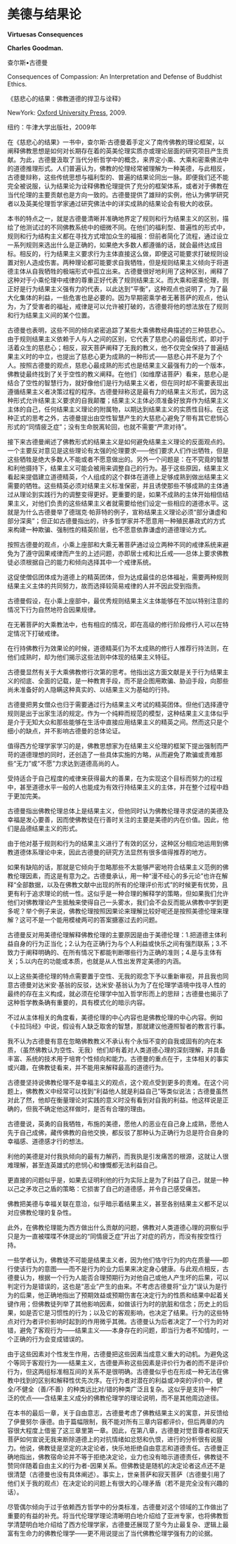 # 美德与结果论

**Virtuesas Consequences**

**Charles Goodman.**

查尔斯•古德曼

Consequences of Compassion: An Interpretation and Defense of Buddhist Ethics.

《慈悲心的结果：佛教道德的捍卫与诠释》

NewYork: [Oxford University Press](http://www.oup.com/us), 2009.

纽约：牛津大学出版社，2009年

在《慈悲心的结果》一书中，查尔斯·古德曼着手定义了南传佛教的理论框架，以阐释佛教思想是如何对长期存在着的英美伦理实质亦或理论层面的研究项目产生贡献。为此，古德曼汲取了当代分析哲学中的概念，来界定小乘、大乘和密乘佛法中的道德推理形式。人们普遍认为，佛教的伦理经常被理解为一种美德，与此相反，古德曼辩称，这些传统思想与福利型的、普遍的结果论同出一脉。即便我们还不能完全被说服，认为结果论为诠释佛教伦理提供了充分的框架体系，或者对于佛教在当代伦理的主要贡献也是方向一致的。古德曼提供了雄辩的实例，他认为佛学研究者以及英美伦理哲学家通过研究佛法中的详实成熟的结果论会有极大的收获。

本书的特点之一，就是古德曼清晰并准确地界定了规则和行为结果主义的区别，描绘了他测试过的不同佛教系统中的细微不同。在他们的福利型、普遍性的形式中，规则和行为结构主义都在寻找方式增加众生的福报：但前者简化了流程，通过设立一系列规则来选出什么是正确的，如果绝大多数人都遵循的话，就会最终达成目标。相反的，行为结果主义要求行为主体直接这么做，即便这可能要求打破规则设置对别人造成伤害。两种理论都可能要求自我牺牲，但是规则结果主义倾向于将道德主体从自我牺牲的极端形式中孤立出来。古德曼很好地利用了这种区别，阐释了这种对于小乘伦理中戒律的尊重正好代表了规则结果主义。而大乘和密乘伦理，则正好是行为结果主义强有力的代表，以此达到“平衡”，这种观点也说明了，为了最大化集体的利益，一些危害也是必要的。因为早期密乘学者无著菩萨的观点，他认为，为了受害者的福祉，戒律是可以允许被打破的，古德曼将他的想法放在了规则和行为结果主义间的某个位置。

古德曼也表明，这些不同的倾向紧密追踪了某些大乘佛教经典描述的三种慈悲心。由于规则结果主义依赖于人与人之间的区别，它代表了慈悲心的最低形式，即对于活着众生的慈悲心；相反，寂天菩萨阐释了无我的教义，他不仅完全保持了普遍结果主义时的中立，也提出了慈悲心更为成熟的一种形式——慈悲心并不是为了个人。按照古德曼的观点，慈悲心最成熟的形式也是结果主义最强有力的一个版本，佛教徒最终找到了关于空性的教义阐释。在他们（如维摩诘菩萨）看来，慈悲心是结合了空性的智慧行为，就好像他们是行为结果主义者，但在同时却不需要表现出遵循结果主义者决策过程的程序。古德曼辩称这是最有力的结果主义形式，因为这种形式允许结果主义要求的自我颠覆；结果主义主体必须准备好放弃作为结果主义主体的自己，任何结果主义理论的附属物，以期达到结果主义的实质性目标。在这种正式的思考之外，古德曼提出由空性智慧产生的大慈悲心避免了带有其它悲悯心形式的“同情疲乏症”；没有生命脱离轮回，也就不需要“严肃对待”。

接下来古德曼阐述了佛教形式的结果主义是如何避免结果主义理论的反面观点的。一个主要反对意见是这些理论有太强的伦理要求——他们要求人们作出牺牲，但是这些牺牲是绝大多数人不能或者不愿意做出的。另外一个问题是：在不究竟的智慧和利他摄持下，结果主义可能会被用来调整自己的行为。基于这些原因，结果主义看起来提倡建立道德精英，个人组成的这个群体在道德上足够成熟到做出结果主义需要的牺牲。这些精英必须对结果主义标准保密，并且诱使那些不够成熟的主体通过从理论到实践行为的调整变得更好。更重要的是，如果不成熟的主体开始相信结果主义，对他们负责的这些结果主义者就需要给他们设定一些相应的道德水平。这就是为什么古德曼举了德瑞克·帕菲特的例子，宣称结果主义理论必须“部分谦虚和部分深奥”；但正如古德曼指出的，许多哲学家并不愿意用一种殖民暴政式的方式来构建一种欺骗、强制性的精英阶层，也不愿意依靠谦虚的道德理论方式。

按照古德曼的观点，小乘上座部和大乘无著菩萨通过设立两种不同的戒律系统来避免为了遵守因果戒律而产生的上述问题，亦即居士戒和比丘戒——总体上要求佛教徒必须根据自己的能力和倾向选择其中一个戒律系统。

这促使僧侣团体成为道德上的精英团体，但为达成最佳的总体福祉，需要两种规则结果主义主体的共同努力，故而选择较简易戒律的人并不因此受到指责。

古德曼假设，在小乘上座部中，最优秀规则结果主义主体能够在不加以特别注意的情况下行为自然地符合因果规律。

在无著菩萨的大乘教法中，也有相应的情况，即在高级的修行阶段修行人可以在特定情况下打破戒律。

在行持佛教行为效果论的时候，道德精英们为不太成熟的修行人推荐行持法则，在他们成熟时，却为他们揭示这些法则中体现的结果主义特征。

古德曼显然有关于大乘佛教修行次第的思考。他指出这方面文献是关于行为结果主义的彻底、全面的记载，是一种教育手段，而不是企图用欺骗、胁迫手段，向那些尚未准备好的人隐瞒这种真实的、以结果主义为基础的行持。

古德曼把男女僧众也归于需要通过行为结果主义考试的精英团体。但他们选择遵守规则是出于出家生活的规定。作为一个纯粹而规范的模型，这种结果主义主体似乎是介于无知大众和那些能够在生活中直接应用结果主义的精英之间。然而这只是个细小的缺点，并不影响古德曼的总体论证。

值得西方伦理学家学习的是，佛教思想家为在结果主义伦理的框架下提出强制而严苛的道德理想的同时，还创造了一些具体实施的方略，从而避免了欺骗或责难那些“无力”或“不愿”力求达到道德高尚的人。

受持适合于自己程度的戒律来获得最大的善果，在为实现这个目标而努力的过程中，甚至道德水平一般的人也能成为有效行持结果主义的主体，并在整个过程中趋于更加完美。

古德曼指出佛教伦理总体上是结果主义，但他同时认为佛教伦理寻求促进的美德及幸福是发心要善，因而使佛教徒在行善时关注的主要是美德的内在价值。因此，他们是品德结果主义的形式。

由于他对基于规则和行为的结果主义进行了有效的区分，这种区分相应地运用到佛教道德体系理论中来，因此古德曼的研究方法显然有很多值得推荐的地方。

如果有缺陷的话，那就是它倾向于忽略那些不太能够严密地符合结果主义范例的佛教伦理因素，而这是有意为之。古德曼承认，用一种“漫不经心的多元论”也许在解释“全部数据，以及在佛教文献中出现的所有的伦理评价形式”的时候更有优势，且更有利于追求理论的统一性。这似乎是一种合理的解释学的策略，但如果我们允许他们对佛教理论产生抵触来使得自己一头雾水，我们会不会反而能从佛教中学到更多呢？举个例子来说，佛教伦理按照因果论来理解比较好呢还是按照美德伦理来理解？这可不是一个能用模棱两可的答案搪塞过去的问题。

古德曼反对用美德伦理解释佛教伦理的主要原因是由于美德伦理：1.把道德主体利益自身的行为正当化；2.认为在正确行为与个人利益或快乐之间有强烈联系；3.不致力于阐释明确的、在所有情况下都能判断哪些行为正确的准则；4.是与主体有关；5.以内在的功能或本质，也就是从人性出发界定美德的内涵。

以上这些美德伦理的特点需要置于空性、无我的观念下予以重新审视，并且我也同意古德曼对达米安·基翁的反驳，达米安·基翁认为为了在伦理学语境中找寻人性的最终的存在主义构成，就必须在伦理学中加入哲学形而上的思辩；古德曼也揭示了这种哲学教条确有重要的，具有模式化的暗示内容。

不过从主体相关的角度看，美德伦理的中心内容也是佛教伦理的中心内容。例如《卡拉玛经》中说，假设有人缺乏取舍的智慧，那就建议他遵照智者的教言行事。

我不认为古德曼有意在忽略佛教教义不承认有个永恒不变的自我或固有的内在本质，（虽然佛教认为空性、无我）他们却有着对人类道德心理的深刻理解，并具备丰富、系统的技术用于培育个性倾向和能力。古德曼的重点在于，主体相关的事实或兴趣，在佛教徒看来，并不能用来解释最高的道德行为。

古德曼坚持说佛教伦理不是幸福主义的观点，这个观点受到更多的责难。在这个问题上，佛教教义中经常可以找到“利益他人就是利益自己”等类似说法；古德曼虽然对此了然，他却在衡量理论对实践的意义时没有看到对自我的利益。他这样说是正确的，但我不确定他这样做时，是否有合理的理由。

古德曼说，英勇的自我牺牲，布施的美德，愿他人的恶业在自己身上成熟，愿他人先于自己成佛，藏传佛教的自他交换，都反驳了那种认为正确行为总是符合自身的幸福感、道德感才行的想法。

利他的美德是对付我执倾向的最有力解药，而我执是引发痛苦的根源，这就让人很难理解，甚至连英雄式的悲悯心和慷慨都无法利益自己。

更直接的问题似乎是，如果去证明利他的行为实际上是为了利益了自己，就是一种以己之矛攻己之盾的策略：它损害了自己的道德感，并令自己感受痛苦。

佛教把美德与幸福关联在意洽，似乎暗示着结果主义，甚至各别结果主义都不足以对应佛教伦理的复杂性。

此外，在佛教伦理能为西方做出什么贡献的问题，佛教对人类道德心理的洞察似乎只是为一直被喋喋不休提出的“同情疲乏症”开出了对症的药方，而没有按空性行持。

一些学者认为，佛教徒不可能是结果主义者，因为他们恪守行为的内在质量——即行使该行为的意图——而不是行为的业力后果来决定身心健康。与此观点相反，古德曼认为，根据一个行为人能否合理预期行为对他自己或他人产生坏的后果，可以判定行为是错误的，这也是“恶业”产生的由来。不考虑古德曼将“业力”误认为是行为的后果，他正确地指出了预期效益或预期伤害在决定行为的性质和结果中起着关键作用；但佛教徒列举了其他影响因素，如做该行为时的肮脏和信念；历史上的后果，如是否它是习惯性的行为；以及它的客观影响，也决定了结果。行为的这些特点对行为者评价影响时起到的作用微乎其微。古德曼认为后者决定了一个行为的对错，避免了客观行为——结果主义——本身存在的问题，即当行为者不知情时，一个正确的行为会变成错误的。

由于这些因素对个性发生作用，古德曼把这些因素当成意义重大的动机。为避免这个等同于客观行为——结果主义，古德曼声称这些因素是评价行为者的而不是评价行为，但这两组标准相互间的关系不是很明确。古德曼似乎也在形成一种无法在佛教中找到的区别和解释性优先次序。在行为者对潜在的利益或冲突的评价中，健全/不健全（善/不善）的种类远比对/错的种类广泛且复杂。这似乎是支持一种广泛的优点——含结果主义成分的佛教伦理学的理论说明，而不是其他周边途径。

在本书的最后一章，关于自由意志，古德曼考虑了佛教结果主义的寓意，并反馈给了伊曼努尔·康德。由于篇幅限制，我不能对所有三章内容都评价，但后两章的内容很大程度上借鉴了这三章里第一章。因此，在第八章，古德曼对觉音尊者和寂天菩萨如何宣说无我来断除道德上的对抗情绪如忿怒和仇恨，进行的分析很有说服力。他说，佛教徒是坚定的决定论者，快乐地拒绝自由意志和道德责任。古德曼正确地指出，佛教宿命论并不等于拒绝决定论，业力也没有暗示道德责任，佛教徒不赞同伴随着自由主义的行为者-因果关系。但佛教徒是随机的决定论者这点还不是很清楚（古德曼也没有具体阐述）。事实上，世亲菩萨和寂天菩萨（古德曼引用了他们关于我的观点）在决定论的问题上有很大的心理矛盾（若不是完全没有兴趣的话）。

尽管偶尔倾向于过于依赖西方哲学中的分类标准，古德曼对这个领域的工作做出了重要的有益的补充。将当代伦理学理论清晰明白地介绍给了亚洲专家，也将佛教哲学清楚明白地介绍给了西方伦理学家，古德曼还展现了至今为止最复杂、逻辑上最富有生命力的佛教伦理学——更不用说提出了当代佛教伦理学强有力的论据。

